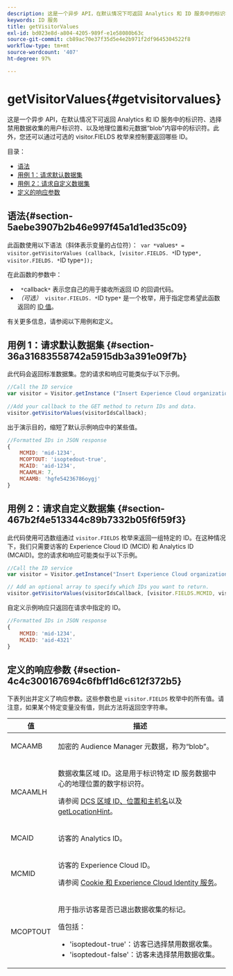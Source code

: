```yaml
---
description: 这是一个异步 API，在默认情况下可返回 Analytics 和 ID 服务中的标识符、选择禁用数据收集的用户标识符、以及地理位置和元数据“blob”内容中的标识符。此外，您还可以通过可选的 visitor.FIELDS 枚举来控制要返回哪些 ID。
keywords: ID 服务
title: getVisitorValues
exl-id: bd023e8d-a804-4205-989f-e1e58080b63c
source-git-commit: cb89ac70e37f35d5e4e2b971f2df9645304522f8
workflow-type: tm+mt
source-wordcount: '407'
ht-degree: 97%

---
```


# getVisitorValues{#getvisitorvalues}

这是一个异步 API，在默认情况下可返回 Analytics 和 ID 服务中的标识符、选择禁用数据收集的用户标识符、以及地理位置和元数据“blob”内容中的标识符。此外，您还可以通过可选的 visitor.FIELDS 枚举来控制要返回哪些 ID。

目录：

<ul class="simplelist"> 
 <li> <a href="../../library/get-set/getvisitorvalues.md#section-5aebe3907b2b46e997f45a1d1ed35c09" format="dita" scope="local">语法</a> </li> 
 <li> <a href="../../library/get-set/getvisitorvalues.md#section-36a31683558742a5915db3a391e09f7b" format="dita" scope="local"> 用例 1：请求默认数据集 </a> </li> 
 <li> <a href="../../library/get-set/getvisitorvalues.md#section-467b2f4e513344c89b7332b05f6f59f3" format="dita" scope="local"> 用例 2：请求自定义数据集 </a> </li> 
 <li> <a href="../../library/get-set/getvisitorvalues.md#section-4c4c300167694c6fbff1d6c612f372b5" format="dita" scope="local"> 定义的响应参数 </a> </li> 
</ul>

## 语法{#section-5aebe3907b2b46e997f45a1d1ed35c09}

此函数使用以下语法（斜体表示变量的占位符）：` var *`values`* = visitor.getVisitorValues (callback, [visitor.FIELDS. *`ID type`*, visitor.FIELDS. *`ID type`*]);`

在此函数的参数中：

* ` *`callback`*` 表示您自己的用于接收所返回 ID 的回调代码。
* *（可选）*` visitor.FIELDS. *`ID type`*` 是一个枚举，用于指定您希望此函数返回的 [ID 值](../../library/get-set/getvisitorvalues.md#section-4c4c300167694c6fbff1d6c612f372b5)。

有关更多信息，请参阅以下用例和定义。

## 用例 1：请求默认数据集 {#section-36a31683558742a5915db3a391e09f7b}

此代码会返回标准数据集。您的请求和响应可能类似于以下示例。

```js
//Call the ID service 
var visitor = Visitor.getInstance ("Insert Experience Cloud organization ID here",{...}); 
   
//Add your callback to the GET method to return IDs and data. 
visitor.getVisitorValues(visitorIdsCallback);
```

出于演示目的，缩短了默认示例响应中的某些值。

```js
//Formatted IDs in JSON response 
{ 
    MCMID: 'mid-1234', 
    MCOPTOUT: 'isoptedout-true', 
    MCAID: 'aid-1234', 
    MCAAMLH: 7, 
    MCAAMB: 'hgfe54236786oygj' 
}
```

## 用例 2：请求自定义数据集 {#section-467b2f4e513344c89b7332b05f6f59f3}

此代码使用可选数组通过 `visitor.FIELDS` 枚举来返回一组特定的 ID。在这种情况下，我们只需要访客的 Experience Cloud ID (MCID) 和 Analytics ID (MCAID)。您的请求和响应可能类似于以下示例。

```js
//Call the ID service 
var visitor = Visitor.getInstance("Insert Experience Cloud organization ID here", { ... });

// Add an optional array to specify which IDs you want to return. 
visitor.getVisitorValues(visitorIdsCallback, [visitor.FIELDS.MCMID, visitor.FIELDS.MCAID]);
```

自定义示例响应只返回在请求中指定的 ID。

```js
//Formatted IDs in JSON response 
{ 
    MCMID: 'mid-1234', 
    MCAID: 'aid-4321' 
}
```

## 定义的响应参数 {#section-4c4c300167694c6fbff1d6c612f372b5}

下表列出并定义了响应参数。这些参数也是 `visitor.FIELDS` 枚举中的所有值。请注意，如果某个特定变量没有值，则此方法将返回空字符串。

<table id="table_32D0FEEA76CE4F298EED4B8F5C644232"> 
 <thead> 
  <tr> 
   <th colname="col1" class="entry"> 值 </th> 
   <th colname="col2" class="entry"> 描述 </th> 
  </tr> 
 </thead>
 <tbody> 
  <tr> 
   <td colname="col1"> <p> <span class="codeph"> MCAAMB </span> </p> </td> 
   <td colname="col2"> <p>加密的 <span class="keyword">Audience Manager</span> 元数据，称为“blob”。 </p> </td> 
  </tr> 
  <tr> 
   <td colname="col1"> <p> <span class="codeph"> MCAAMLH </span> </p> </td> 
   <td colname="col2"> <p>数据收集区域 ID。这是用于标识特定 ID 服务数据中心的地理位置的数字标识符。 </p> <p>请参阅 <a href="https://experienceleague.adobe.com/docs/audience-manager/user-guide/api-and-sdk-code/dcs/dcs-api-reference/dcs-regions.html" format="https" scope="external">DCS 区域 ID、位置和主机名</a>以及 <a href="../../library/get-set/getlocationhint.md#reference-a761030ff06c4439946bb56febf42d4c" format="dita" scope="local">getLocationHint</a>。 </p> </td> 
  </tr> 
  <tr> 
   <td colname="col1"> <p> <span class="codeph"> MCAID </span> </p> </td> 
   <td colname="col2"> <p>访客的 <span class="keyword">Analytics</span> ID。 </p> </td> 
  </tr> 
  <tr> 
   <td colname="col1"> <p> <span class="codeph"> MCMID </span> </p> </td> 
   <td colname="col2"> <p>访客的 Experience Cloud ID。 </p> <p>请参阅 <a href="../../introduction/cookies.md" format="dita" scope="local">Cookie 和 Experience Cloud Identity 服务</a>。 </p> </td> 
  </tr> 
  <tr> 
   <td colname="col1"> <p> <span class="codeph"> MCOPTOUT </span> </p> </td> 
   <td colname="col2"> <p>用于指示访客是否已退出数据收集的标记。 </p> <p>值包括： </p> <p> 
     <ul id="ul_E82431DE12B449F8822499364B363798"> 
      <li id="li_2BAB7C15A38A408E8FC4B85E70B66E46"> <span class="codeph">'isoptedout-true'</span>：访客已选择禁用数据收集。 </li> 
      <li id="li_BB80AE4CEBC44166BC04428B212FEF51"> <span class="codeph">'isoptedout-false'</span>：访客未选择禁用数据收集。 </li> 
     </ul> </p> </td> 
  </tr> 
 </tbody> 
</table>

